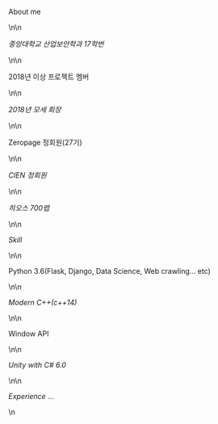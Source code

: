 <p><span style=\"font-size:20px\">About me</span></p>\n\n<p><em>중앙대학교 산업보안학과 17학번</em></p>\n\n<p>2018년 이상 프로젝트 멤버</p>\n\n<p><em>2018년 모세 회장</em></p>\n\n<p>Zeropage 정회원(27기)</p>\n\n<p><em>CIEN 정회원</em></p>\n\n<p><em>히오스 700렙</em></p>\n\n<p><em><span style=\"font-size:22px\">Skill</span></em></p>\n\n<p>Python 3.6(Flask, Django, Data Science, Web crawling... etc)</p>\n\n<p><em>Modern C++(c++14)</em></p>\n\n<p>Window API</p>\n\n<p><em>Unity with C# 6.0 </em></p>\n\n<p><em><span style=\"font-size:22px\">Experience</span></em> <span style=\"font-size:10px\">...</span></p>\n